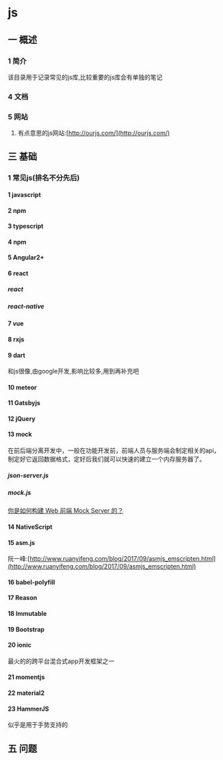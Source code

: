 # js
## 一 概述
### 1 简介
该目录用于记录常见的js库,比较重要的js库会有单独的笔记
### 4 文档
### 5 网站
1. 有点意思的js网站:[http://ourjs.com/](http://ourjs.com/)
## 三 基础
### 1 常见js(排名不分先后)
#### 1 javascript
#### 2 npm
#### 3 typescript
#### 4 npm
#### 5 Angular2+
#### 6 react
##### react
##### react-native
#### 7 vue
#### 8 rxjs
#### 9 dart
和js很像,由google开发,影响比较多,用到再补充吧
#### 10 meteor
#### 11 Gatsbyjs
#### 12 jQuery
#### 13 mock
在前后端分离开发中，一般在功能开发前，前端人员与服务端会制定相关的api，制定好它返回数据格式，定好后我们就可以快速的建立一个内存服务器了。
##### json-server.js
##### mock.js
[你是如何构建 Web 前端 Mock Server 的？](https://www.zhihu.com/question/35436669)

#### 14 NativeScript
#### 15 asm.js
阮一峰:[http://www.ruanyifeng.com/blog/2017/09/asmjs_emscripten.html](http://www.ruanyifeng.com/blog/2017/09/asmjs_emscripten.html)
#### 16 babel-polyfill
#### 17 Reason
#### 18 Immutable
#### 19 Bootstrap
#### 20 ionic
最火的的跨平台混合式app开发框架之一

#### 21 momentjs
#### 22 material2
#### 23 HammerJS
似乎是用于手势支持的

## 五 问题
